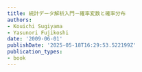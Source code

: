 ```yaml
---
title: 統計データ解析入門－確率変数と確率分布
authors:
- Kouichi Sugiyama
- Yasunori Fujikoshi
date: '2009-06-01'
publishDate: '2025-05-18T16:29:53.522199Z'
publication_types:
- book
---
```

